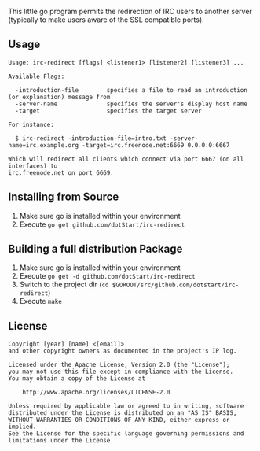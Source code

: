 This little go program permits the redirection of IRC users to another server (typically
to make users aware of the SSL compatible ports).

Usage
-----

```
Usage: irc-redirect [flags] <listener1> [listener2] [listener3] ...

Available Flags:

  -introduction-file        specifies a file to read an introduction (or explanation) message from
  -server-name              specifies the server's display host name
  -target                   specifies the target server
  
For instance:

  $ irc-redirect -introduction-file=intro.txt -server-name=irc.example.org -target=irc.freenode.net:6669 0.0.0.0:6667
  
Which will redirect all clients which connect via port 6667 (on all interfaces) to
irc.freenode.net on port 6669.
```

Installing from Source
----------------------

1. Make sure go is installed within your environment
2. Execute `go get github.com/dotStart/irc-redirect`

Building a full distribution Package
------------------------------------

1. Make sure go is installed within your environment
2. Execute `go get -d github.com/dotStart/irc-redirect`
3. Switch to the project dir (`cd $GOROOT/src/github.com/dotstart/irc-redirect`)
4. Execute `make`

License
-------

```
Copyright [year] [name] <[email]>
and other copyright owners as documented in the project's IP log.

Licensed under the Apache License, Version 2.0 (the "License");
you may not use this file except in compliance with the License.
You may obtain a copy of the License at

    http://www.apache.org/licenses/LICENSE-2.0

Unless required by applicable law or agreed to in writing, software
distributed under the License is distributed on an "AS IS" BASIS,
WITHOUT WARRANTIES OR CONDITIONS OF ANY KIND, either express or implied.
See the License for the specific language governing permissions and
limitations under the License.
```
